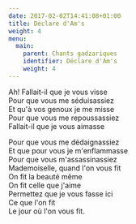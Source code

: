 ```yaml
---
date: 2017-02-02T14:41:08+01:00
title: Déclare d'Am's
weight: 4
menu:
  main:
    parent: Chants gadzariques
    identifier: Déclare d'Am's
    weight: 4
---
```


Ah! Fallait-il que je vous visse<br/>
Pour que vous me séduisassiez<br/>
Et qu'à vos genoux je me misse<br/>
Pour que vous me repoussassiez<br/>
Fallait-il que je vous aimasse

Pour que vous me dédaignassiez<br/>
Et que pour vous je m'enflammasse<br/>
Pour que vous m'assassinassiez<br/>
Mademoiselle, quand l'on vous fit<br/>
On fit la beauté même<br/>
On fit celle que j'aime<br/>
Permettez que je vous fasse ici<br/>
Ce que l'on fit<br/>
Le jour où l'on vous fit.
